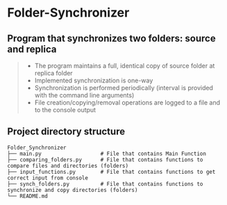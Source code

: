 # Folder-Synchronizer

## Program that synchronizes two folders: source and replica

> - The program maintains a full, identical copy of source folder at replica folder
> - Implemented synchronization is one-way
> - Synchronization is performed periodically (interval is provided with the command line arguments)
> - File creation/copying/removal operations are logged to a file and to the console output



## Project directory structure
```
Folder_Synchronizer
├── main.py                   # File that contains Main Function
├── comparing_folders.py      # File that contains functions to compare files and directories (folders)
├── input_functions.py        # File that contains functions to get correct input from console
├── synch_folders.py          # File that contains functions to synchronize and copy directories (folders)
└── README.md
```
